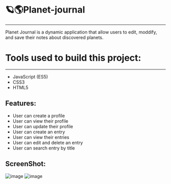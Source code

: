 # 🪐🌎Planet-journal
----

Planet Journal is a dynamic application that allow users to edit, moddify, and save their notes about discovered planets. 

# Tools used to build this project:
---
* JavaScript (ES5)
* CSS3
* HTML5

Features:
---
* User can create a profile
* User can view their profile
* User can update their profile
* User can create an entry
* User can view their entries
* User can edit and delete an entry
* User can search entry by title

ScreenShot:
---
![image](https://user-images.githubusercontent.com/69870979/108779500-cf743b80-751b-11eb-8812-2d4269bde157.png)
![image](https://user-images.githubusercontent.com/69870979/108779755-3d206780-751c-11eb-8ce3-120b85e75ccb.png)
